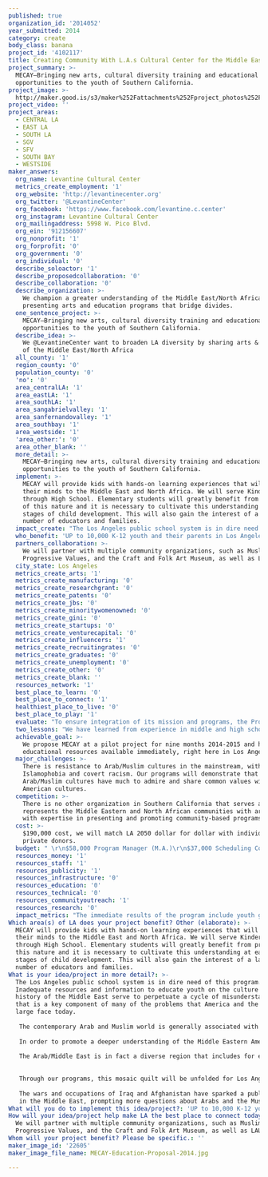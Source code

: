 ```yaml
---
published: true
organization_id: '2014052'
year_submitted: 2014
category: create
body_class: banana
project_id: '4102117'
title: Creating Community With L.A.s Cultural Center for the Middle East/North Africa
project_summary: >-
  MECAY—Bringing new arts, cultural diversity training and educational
  opportunities to the youth of Southern California.
project_image: >-
  http://maker.good.is/s3/maker%252Fattachments%252Fproject_photos%252Fimages%252F22605%252Fdisplay%252FMECAY-Education-Proposal-2014.jpg=c570x385
project_video: ''
project_areas:
  - CENTRAL LA
  - EAST LA
  - SOUTH LA
  - SGV
  - SFV
  - SOUTH BAY
  - WESTSIDE
maker_answers:
  org_name: Levantine Cultural Center
  metrics_create_employment: '1'
  org_website: 'http://levantinecenter.org'
  org_twitter: '@LevantineCenter'
  org_facebook: 'https://www.facebook.com/levantine.c.center'
  org_instagram: Levantine Cultural Center
  org_mailingaddress: 5998 W. Pico Blvd.
  org_ein: '912156607'
  org_nonprofit: '1'
  org_forprofit: '0'
  org_government: '0'
  org_individual: '0'
  describe_soloactor: '1'
  describe_proposedcollaboration: '0'
  describe_collaboration: '0'
  describe_organization: >-
    We champion a greater understanding of the Middle East/North Africa by
    presenting arts and education programs that bridge divides.
  one_sentence_project: >-
    MECAY—Bringing new arts, cultural diversity training and educational
    opportunities to the youth of Southern California.
  describe_idea: >-
    We @LevantineCenter want to broaden LA diversity by sharing arts & cultures
    of the Middle East/North Africa
  all_county: '1'
  region_county: '0'
  population_county: '0'
  'no': '0'
  area_centralLA: '1'
  area_eastLA: '1'
  area_southLA: '1'
  area_sangabrielvalley: '1'
  area_sanfernandovalley: '1'
  area_southbay: '1'
  area_westside: '1'
  'area_other:': '0'
  area_other_blank: ''
  more_detail: >-
    MECAY—Bringing new arts, cultural diversity training and educational
    opportunities to the youth of Southern California.
  implement: >-
    MECAY will provide kids with hands-on learning experiences that will open
    their minds to the Middle East and North Africa. We will serve Kindergarten
    through High School. Elementary students will greatly benefit from programs
    of this nature and it is necessary to cultivate this understanding at early
    stages of child development. This will also gain the interest of a larger
    number of educators and families.
  impact_create: "The Los Angeles public school system is in dire need of this program. Inadequate resources and information to educate youth on the culture and the history of the Middle East serve to perpetuate a cycle of misunderstanding that is a key component of many of the problems that America and the world at large face today.\r\n\r\nThe contemporary Arab and Muslim world is generally associated with the selective images of war, terrorism or oil fields. The majority of Los Angeles youth grow up with negative, and often false, images and stereotypes of Arabs/Muslims. These stereotypes are perpetuated through films and television, creating an environment of distrust towards Middle Eastern American communities. After the terrorist attacks of September 11, 2001 Los Angeles County experienced a fifteen-fold increase in anti-Arab/Muslim hate crimes. Racial profiling and acts of violence are generally perpetrated by individuals ignorant of Arab and Muslim heritage, who often mistake other Americans for Middle Easterners (ie Sikh community).\r\n\r\nIn order to promote a deeper understanding of the Middle Eastern American community, schools need to educate youth on the positive cultural contributions people from the Middle East bring to the world. In order for harmful negative stereotypes to be eradicated, Middle Easterners themselves need to take initiative, but also Americans need to see the world situation with clear and educated eyes in order to not perpetuate an endless cycle of distrust. Education is the key.\r\n\r\nThe Arab/Middle East is in fact a diverse region that includes for example Iranian Bahais, Palestinian Christians and Arab Jews, along with a wide range of other minority communities.The greater Middle East isa complex quilt of cultures and ethnicities (Berbers, Kurds, Armenians, Assyrians, Chaldeans, Druze etc.), each with a unique history and contribution to the host society.\r\n\r\n\r\nThrough our programs, this mosaic quilt will be unfolded for Los Angeles youth through face-to-face encounters with guest speakers/performers from the region and hands-on workshops and classes.\r\n\r\nThe wars and occupations of Iraq and Afghanistan have sparked a public interest\r\nin the Middle East, prompting more questions about Arabs and the Muslim world. Building bridges between disparate communities is an essential component of harvesting understanding in Los Angeles. The development of cultural enrichment programs like MECAY is necessary for today’s youth."
  who_benefit: 'UP to 10,000 K-12 youth and their parents in Los Angeles County.'
  partners_collaboration: >-
    We will partner with multiple community organizations, such as Muslims for
    Progressive Values, and the Craft and Folk Art Museum, as well as LAUSD.
  city_state: Los Angeles
  metrics_create_arts: '1'
  metrics_create_manufacturing: '0'
  metrics_create_researchgrant: '0'
  metrics_create_patents: '0'
  metrics_create_jbs: '0'
  metrics_create_minoritywomenowned: '0'
  metrics_create_gini: '0'
  metrics_create_startups: '0'
  metrics_create_venturecapital: '0'
  metrics_create_influencers: '1'
  metrics_create_recruitingrates: '0'
  metrics_create_graduates: '0'
  metrics_create_unemployment: '0'
  metrics_create_other: '0'
  metrics_create_blank: ''
  resources_network: '1'
  best_place_to_learn: '0'
  best_place_to_connect: '1'
  healthiest_place_to_live: '0'
  best_place_to_play: '1'
  evaluate: "To ensure integration of its mission and programs, the Project Manager will in the\r\nfirst two phases of the project contract appropriate evaluation tools to effectively measure standards of achievements and milestones. Emphasis will be placed on quality program and case management from the beginning of initial contact to the end of a youth’s program affiliation, assessing qualitative and quantitative data. LCC will administer feedback and progress reports to evaluate and track youth progress over time from their initial entry into programs. Youth will sign a release form to allow their progress reports to be viewed by additional LCC staff. \r\n\r\nThe MECAY Project Manager will evaluate youth on performance, attendance, peer interaction, and motivation. Surveys will be administered at the end of each program, workshop, or seminar cycle to evaluate students’ interests for future programming and comments on current programming. Survey questions will also demonstrate whether students’ perceptions of the Middle East have changed after learning more about the culture. Intake forms will be created or obtained from participating nonprofits or schools to record each student’s information for demographic statistics and medical purposes.\r\n\r\nThe Project Manager will conduct follow up meetings with school administrators and teachers through presentations that emphasize the importance of the school’s involvement at the end of each month. Qualitative input will be gathered from parents through their participation in a Parent Advisory Committee. Regular reports provide a barometer to gauge the success and relevance of programs and services, allowing for readjustments and improvements to be made in real time. Every six months, meetings will be held with program instructors, coalitions, schools or nonprofits to evaluate the status of the partnership. Program measurement will be dependent on youth participation, interest, and instructor performance. These meetings will determine whether a contract is renewed for another year or the relationship is canceled. LCC will work in collaborative partnerships with many community based organizations providing complimentary services. To meet the community’s needs, LCC benefits from a broad base of financial support from individual donors, corporate sponsors, and special events. Thus LCC is able to attempt bold cutting-edge innovations in order to remain relevant to the community’s changing needs and populations.\r\n"
  two_lessons: "We have learned from experience in middle and high schools that most kids have only the faintest ideas about cultures and societies of the Middle East and North Africa, often harboring stereotypes base on watching film and television.\r\n\r\nWe also observed increased attacks and hatred of Arab/Muslim communities after 9/11, after the assassination of Osama Bin Laden, and during armed conflicts in the Middle East."
  achievable_goal: >-
    We propose MECAY at a pilot project for nine months 2014-2015 and have the
    educational resources available immediately, right here in Los Angeles.
  major_challenges: >-
    There is resistance to Arab/Muslim cultures in the mainstream, with rising
    Islamophobia and covert racism. Our programs will demonstrate that
    Arab/Muslim cultures have much to admire and share common values with other
    American cultures.
  competition: >-
    There is no other organization in Southern California that serves and
    represents the Middle Eastern and North African communities with arts, and
    with expertise in presenting and promoting community-based programs.
  cost: >-
    $190,000 cost, we will match LA 2050 dollar for dollar with individual
    private donors.
  budget: " \r\n$58,000 Program Manager (M.A.)\r\n$37,000 Scheduling Coordinator (B.A.)\r\n$32,000 Instructor stipends (320)\r\n$10,900 Supplies (arts, crafts)\r\n$20,000 Marketing/Promotion (advertising, printing etc)\r\n$6,000 Intern Stipends (6)\r\n$18,000 Over overhead\r\n$8,100 Insurance and contingency\r\n\r\ntotal budget $190,000"
  resources_money: '1'
  resources_staff: '1'
  resources_publicity: '1'
  resources_infrastructure: '0'
  resources_education: '0'
  resources_technical: '0'
  resources_communityoutreach: '1'
  resources_research: '0'
  impact_metrics: "The immediate results of the program include youth gaining skills taught by adept instructors along with learning about and developing awareness of another culture. The long-term results include the development of youth that are compassionate, open-minded, and conscientious representatives of the Los Angeles community and of America.\r\n\r\nExposing Los Angeles youth to Middle Eastern culture will cultivate a positive relationship from an early age. These youth will grow up with Middle Eastern American role models who will be seen as fellow Americans working to improve the conditions of their home in Los Angeles.\r\n\r\na.\tYouth of Middle Eastern and North African descent develop a positive self-image that reflects understanding, cultural awareness and an appreciation of their many contributions to society.\r\nb.\tWe build leaders and peacemakers that share an invested interest in celebrating their Middle Eastern and North African culture and rich contribution to the Arts.\r\nc.\tPrograms of this nature allow youth and their families to feel supported and understood through a creative and peaceful channel.\r\nd.\tThe Arts serve as a catalyst for change and promotes an understanding that is both global and speaks many languages.\r\ne.\tWe find more in our shared interest where the Middle East and North Africa possess many rich cross-cultural commonalities. The essence of the human spirit is in being more alike than different.\r\n"
Which area(s) of LA does your project benefit? Other (elaborate): >-
  MECAY will provide kids with hands-on learning experiences that will open
  their minds to the Middle East and North Africa. We will serve Kindergarten
  through High School. Elementary students will greatly benefit from programs of
  this nature and it is necessary to cultivate this understanding at early
  stages of child development. This will also gain the interest of a larger
  number of educators and families.
What is your idea/project in more detail?: >-
  The Los Angeles public school system is in dire need of this program.
  Inadequate resources and information to educate youth on the culture and the
  history of the Middle East serve to perpetuate a cycle of misunderstanding
  that is a key component of many of the problems that America and the world at
  large face today.
   
   The contemporary Arab and Muslim world is generally associated with the selective images of war, terrorism or oil fields. The majority of Los Angeles youth grow up with negative, and often false, images and stereotypes of Arabs/Muslims. These stereotypes are perpetuated through films and television, creating an environment of distrust towards Middle Eastern American communities. After the terrorist attacks of September 11, 2001 Los Angeles County experienced a fifteen-fold increase in anti-Arab/Muslim hate crimes. Racial profiling and acts of violence are generally perpetrated by individuals ignorant of Arab and Muslim heritage, who often mistake other Americans for Middle Easterners (ie Sikh community).
   
   In order to promote a deeper understanding of the Middle Eastern American community, schools need to educate youth on the positive cultural contributions people from the Middle East bring to the world. In order for harmful negative stereotypes to be eradicated, Middle Easterners themselves need to take initiative, but also Americans need to see the world situation with clear and educated eyes in order to not perpetuate an endless cycle of distrust. Education is the key.
   
   The Arab/Middle East is in fact a diverse region that includes for example Iranian Bahais, Palestinian Christians and Arab Jews, along with a wide range of other minority communities.The greater Middle East isa complex quilt of cultures and ethnicities (Berbers, Kurds, Armenians, Assyrians, Chaldeans, Druze etc.), each with a unique history and contribution to the host society.
   
   
   Through our programs, this mosaic quilt will be unfolded for Los Angeles youth through face-to-face encounters with guest speakers/performers from the region and hands-on workshops and classes.
   
   The wars and occupations of Iraq and Afghanistan have sparked a public interest
   in the Middle East, prompting more questions about Arabs and the Muslim world. Building bridges between disparate communities is an essential component of harvesting understanding in Los Angeles. The development of cultural enrichment programs like MECAY is necessary for today’s youth.
What will you do to implement this idea/project?: 'UP to 10,000 K-12 youth and their parents in Los Angeles County.'
How will your idea/project help make LA the best place to connect today? In LA2050?: >-
  We will partner with multiple community organizations, such as Muslims for
  Progressive Values, and the Craft and Folk Art Museum, as well as LAUSD.
Whom will your project benefit? Please be specific.: ''
maker_image_id: '22605'
maker_image_file_name: MECAY-Education-Proposal-2014.jpg

---
```

